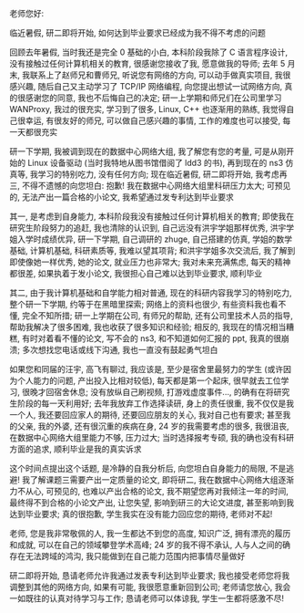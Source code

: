 老师您好:

临近暑假, 研二即将开始, 如何达到毕业要求已经成为我不得不考虑的问题

回顾去年暑假, 当时我还是完全 0 基础的小白, 本科阶段我除了 C 语言程序设计, 没有接触过任何计算机相关的教育, 很感谢您接收了我, 愿意做我的导师; 去年 5 月末, 我联系上了赵师兄和曹师兄, 听说您有网络的方向, 可以动手做真实项目, 我很感兴趣, 随后自己又主动学习了 TCP/IP 网络编程, 向您提出想试一试网络方向, 真的很感谢您的同意, 我也不后悔自己的决定; 研一上学期和师兄们在公司里学习 WANProxy, 我过的很充实, 学习到了很多, Linux, C++ 也逐渐用的熟练, 我觉得自己很幸运, 有很友好的师兄, 可以做自己感兴趣的事情, 工作的难度也可以接受, 每一天都很充实

研一下学期, 我被调到现在的数据中心网络大组, 我了解您有您的考量, 可是从刚开始的 Linux 设备驱动 (当时我特地从图书馆借阅了 ldd3 的书), 再到现在的 ns3 仿真等, 我学习的特别吃力, 没有任何方向; 现在临近暑假, 研二即将开始, 我考虑再三, 不得不遗憾的向您坦白: 抱歉! 我在数据中心网络大组里科研压力太大; 可预见的, 无法产出一篇合格的小论文, 我希望通过发专利达到毕业要求

其一, 是考虑到自身能力, 本科阶段我没有接触过任何计算机相关的教育; 即使我在研究生阶段努力的追赶, 我也清除的认识到, 自己远没有洪宇学姐那样优秀, 洪宇学姐入学时成绩优异, 研一下学期, 自己调研的 zhuge, 自己搭建的仿真, 学姐的数学基础, 计算机基础, 科研素质等, 我难以望其项背; 和洪宇学姐多次交流后, 我了解到即使像她一样优秀, 她的论文, 就业压力也非常大; 我对未来充满焦虑, 每天的精神都很差, 如果执着于发小论文, 我很担心自己难以达到毕业要求, 顺利毕业

其二, 由于我计算机基础和自学能力相对普通, 现在的科研内容我学习的特别吃力, 整个研一下学期, 约等于在黑暗里探索; 网络上的资料也很少, 有些资料我也看不懂, 完全不知所措; 研一上学期在公司, 有师兄的帮助, 还有公司里技术人员的指导, 帮助我解决了很多困难, 我也收获了很多知识和经验; 相反的, 我现在的情况相当糟糕, 有时对着看不懂的论文, 写不会的 ns3, 和不知道如何汇报的 ppt, 我真的很崩溃; 多次想找您电话或线下沟通, 我也一直没有鼓起勇气坦白

如果您和同届的汪宇, 高飞有聊过, 我应该是, 至少是宿舍里最努力的学生 (或许因为个人能力的问题, 产出投入比相对较低), 每天都是第一个起床, 很早就去工位学习, 很晚才回宿舍休息; 没有放纵自己刷视频, 打游戏虚度事件..., 的确有在将研究生阶段的每一天利用好; 去年我放弃工作选择读研, 身上的责任很重, 我不仅仅是我一个人, 我还要回应家人的期待, 还要回应朋友的关心, 我对自己也有要求; 甚至我的父亲, 我的外婆, 还有很沉重的疾病在身, 24 岁的我需要考虑的很多, 我很沮丧, 在数据中心网络大组里能力不够, 压力过大; 当时选择报考专硕, 我的确也没有科研方面的追求, 顺利毕业是我的真实诉求

这个时间点提出这个话题, 是冷静的自我分析后, 向您坦白自身能力的局限, 不是逃避! 我了解课题三需要产出一定质量的论文, 即将研二, 我在数据中心网络大组逐渐力不从心, 可预见的, 也难以产出合格的论文, 我不期望您再对我倾注一年的时间, 最终得不到合格的小论文产出, 让您失望, 影响到研三的大论文进度, 甚至影响到我达到毕业要求; 真的很抱歉, 学生我实在没有能力回应您的期待, 老师对不起!

老师, 您是我非常敬佩的人, 我一生都达不到您的高度, 知识广泛, 拥有漂亮的履历和成就, 可以在自己的领域攀登学术高峰; 24 岁的我不得不承认, 人与人之间的确存在无法跨域的鸿沟, 我只能做到在自己能力范围内把事情尽量做好

研二即将开始, 恳请老师允许我通过发表专利达到毕业要求; 我也接受老师您将我调整到其他的网络方向, 如果有可能, 我很愿意重新回到公司; 老师请您放心, 我会一如既往的认真对待学习与工作; 恳请老师可以体谅我, 学生一生都将感激不尽!
